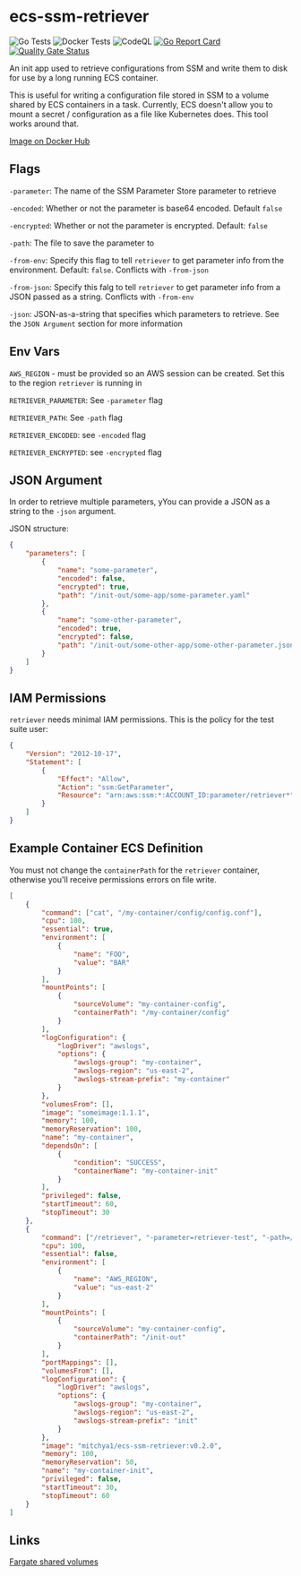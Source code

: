 # ecs-ssm-retriever

![Go Tests](https://github.com/mitchya1/ecs-ssm-retriever/workflows/Go%20Tests/badge.svg) ![Docker Tests](https://github.com/mitchya1/ecs-ssm-retriever/workflows/Docker%20Tests/badge.svg) ![CodeQL](https://github.com/mitchya1/ecs-ssm-retriever/workflows/CodeQL/badge.svg) [![Go Report Card](https://goreportcard.com/badge/github.com/mitchya1/ecs-ssm-retriever)](https://goreportcard.com/report/github.com/mitchya1/ecs-ssm-retriever) [![Quality Gate Status](https://sonarcloud.io/api/project_badges/measure?project=mitchya1_ecs-ssm-retriever&metric=alert_status)](https://sonarcloud.io/dashboard?id=mitchya1_ecs-ssm-retriever)

An init app used to retrieve configurations from SSM and write them to disk for use by a long running ECS container.

This is useful for writing a configuration file stored in SSM to a volume shared by ECS containers in a task. Currently, ECS doesn't allow you to mount a secret / configuration as a file like Kubernetes does. This tool works around that.

[Image on Docker Hub](https://hub.docker.com/r/mitchya1/ecs-ssm-retriever)

## Flags

`-parameter`: The name of the SSM Parameter Store parameter to retrieve

`-encoded`: Whether or not the parameter is base64 encoded. Default `false`

`-encrypted`: Whether or not the parameter is encrypted. Default: `false`

`-path`: The file to save the parameter to

`-from-env`: Specify this flag to tell `retriever` to get parameter info from the environment. Default: `false`. Conflicts with `-from-json`

`-from-json`: Specify this falg to tell `retriever` to get parameter info from a JSON passed as a string. Conflicts with `-from-env`

`-json`: JSON-as-a-string that specifies which parameters to retrieve. See the `JSON Argument` section for more information

## Env Vars

`AWS_REGION` - must be provided so an AWS session can be created. Set this to the region `retriever` is running in

`RETRIEVER_PARAMETER`: See `-parameter` flag

`RETRIEVER_PATH`: See `-path` flag

`RETRIEVER_ENCODED`: see `-encoded` flag

`RETRIEVER_ENCRYPTED`: see `-encrypted` flag

## JSON Argument

In order to retrieve multiple parameters, yYou can provide a JSON as a string to the `-json` argument.

JSON structure:

```json
{
    "parameters": [
        {
            "name": "some-parameter",
            "encoded": false,
            "encrypted": true,
            "path": "/init-out/some-app/some-parameter.yaml"
        },
        {
            "name": "some-other-parameter",
            "encoded": true,
            "encrypted": false,
            "path": "/init-out/some-other-app/some-other-parameter.json"
        }
    ]
}
```

## IAM Permissions

`retriever` needs minimal IAM permissions. This is the policy for the test suite user:

```json
{
    "Version": "2012-10-17",
    "Statement": [
        {
            "Effect": "Allow",
            "Action": "ssm:GetParameter",
            "Resource": "arn:aws:ssm:*:ACCOUNT_ID:parameter/retriever*"
        }
    ]
}
```

## Example Container ECS Definition

You must not change the `containerPath` for the `retriever` container, otherwise you'll receive permissions errors on file write.

```json
[
    {
        "command": ["cat", "/my-container/config/config.conf"],
        "cpu": 100,
        "essential": true,
        "environment": [
            {
                "name": "FOO",
                "value": "BAR"
            }
        ],  
        "mountPoints": [
            {
                "sourceVolume": "my-container-config",
                "containerPath": "/my-container/config"
            }
        ],
        "logConfiguration": {
            "logDriver": "awslogs",
            "options": {
                "awslogs-group": "my-container",
                "awslogs-region": "us-east-2",
                "awslogs-stream-prefix": "my-container"
            }
        },
        "volumesFrom": [],
        "image": "someimage:1.1.1",
        "memory": 100,
        "memoryReservation": 100,
        "name": "my-container",
        "dependsOn": [
            {
                "condition": "SUCCESS",
                "containerName": "my-container-init"
            }
        ],
        "privileged": false,
        "startTimeout": 60,
        "stopTimeout": 30
    },
    {
        "command": ["/retriever", "-parameter=retriever-test", "-path=/init-out/config.conf", "-encoded"],
        "cpu": 100,
        "essential": false,
        "environment": [
            {
                "name": "AWS_REGION",
                "value": "us-east-2"
            }
        ],  
        "mountPoints": [
            {
                "sourceVolume": "my-container-config",
                "containerPath": "/init-out"
            }
        ],
        "portMappings": [],
        "volumesFrom": [],
        "logConfiguration": {
            "logDriver": "awslogs",
            "options": {
                "awslogs-group": "my-container",
                "awslogs-region": "us-east-2",
                "awslogs-stream-prefix": "init"
            }
        },
        "image": "mitchya1/ecs-ssm-retriever:v0.2.0",
        "memory": 100,
        "memoryReservation": 50,
        "name": "my-container-init",
        "privileged": false,
        "startTimeout": 30,
        "stopTimeout": 60
    }
]
```

## Links

[Fargate shared volumes](https://docs.aws.amazon.com/AmazonECS/latest/developerguide/fargate-task-storage.html)
